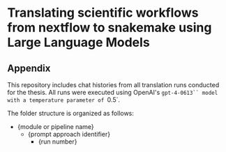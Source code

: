# Translating scientific workflows from nextflow to snakemake using Large Language Models

## Appendix

This repository includes chat histories from all translation runs conducted for the thesis.
All runs were executed using OpenAI's `gpt-4-0613`` model with a temperature parameter of `0.5`.

The folder structure is organized as follows:
- {module or pipeline name}
  - {prompt approach identifier}
    - {run number}
